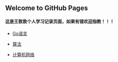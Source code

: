 ## Welcome to GitHub Pages

#### 这是王敦敦个人学习记录页面，如果有错欢迎指教！！！

- [Go语言](https://github.com/wangdundun888/wangdundun888.github.io/tree/main/Go)

- [算法](https://github.com/wangdundun888/wangdundun888.github.io/tree/main/%E7%AE%97%E6%B3%95)

- [计算机网络](https://github.com/wangdundun888/wangdundun888.github.io/tree/main/%E8%AE%A1%E7%AE%97%E6%9C%BA%E7%BD%91%E7%BB%9C)
